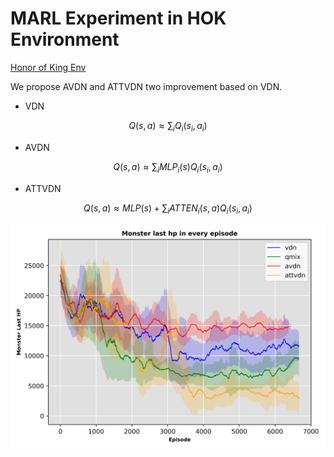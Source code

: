# MARL Experiment in HOK Environment

[Honor of King Env](https://github.com/tencent-ailab/marl-mini)

We propose AVDN and ATTVDN two improvement based on VDN.

- VDN
```math
Q(s, a) \approx \sum_i Q_i(s_i, a_i)
```

- AVDN
```math
Q(s, a) \approx \sum_i MLP_i(s) Q_i(s_i, a_i)
```

- ATTVDN
```math
Q(s, a) \approx MLP(s) + \sum_i ATTEN_i(s, a) Q_i(s_i, a_i)
```

![images](./draw/monster_last_hp.png)
